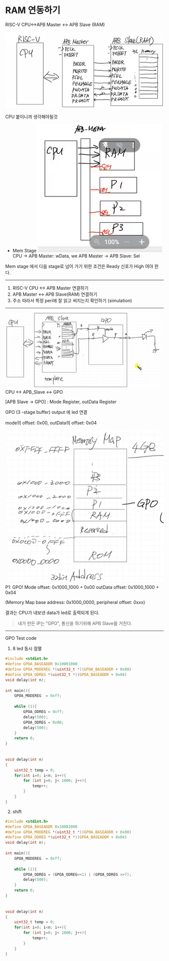 RAM 연동하기
=========================

RISC-V CPU<->APB Master <-> APB Slave (RAM)

![](schematic.png)


CPU 붙이니까 생각해야될것
- Mem Stage
![](image.png)
CPU -> APB Master: wData, we
APB Master -> APB Slave: Sel

Mem stage 에서 다음 stage로 넘어 가기 위한 조건은 Ready 신호가 High 여야 한다.


---

1. RISC-V CPU <-> APB Master 연결하기
2. APB Master <-> APB Slave(RAM) 연결하기
3. 주소 따라서 특정 peri에 잘 읽고 써지는지 확인하기 (simulation)

---
![](img.png)
CPU <-> APB_Slave <-> GPO

[APB Slave -> GPO] : Mode Register, outData Register

GPO (3 -stage buffer) output 에 led 연결

mode의 offset: 0x00,
outData의 offset: 0x04

![](img2.png)
P1: GPO!
Mode offset: 0x1000_1000 + 0x00
outData offset: 0x1000_1000 + 0x04

(Memory Map base address: 0x1000_0000, peripheral offset: 0xxx)

결과는 CPU가 내보낸 data가 led로 출력되게 된다.

> 내가 만든 IP는 "GPO", 통신을 하기위해 APB Slave를 거친다.


---
GPO Test code 
1. 8 led 동시 점멸
```c
#include <stdint.h>
#define GPOA_BASEADDR 0x10001000
#define GPOA_MODEREG *(uint32_t *)(GPOA_BASEADDR + 0x00)
#define GPOA_ODREG *(uint32_t *)(GPOA_BASEADDR + 0x04)
void delay(int n);

int main(){
    GPOA_MODEREG  = 0xff;

    while (1){
        GPOA_ODREG = 0xff;
        delay(500);
        GPOA_ODREG = 0x00;
        delay(500);
    }
    return 0;
}


void delay(int n)
{
    uint32_t temp = 0;
    for(int i=0; i<n; i++){
        for (int j=0; j< 1000; j++){
            temp++;
        }
    }
}
```

2. shift
```c
#include <stdint.h>
#define GPOA_BASEADDR 0x10001000
#define GPOA_MODEREG *(uint32_t *)(GPOA_BASEADDR + 0x00)
#define GPOA_ODREG *(uint32_t *)(GPOA_BASEADDR + 0x04)
void delay(int n);

int main(){
    GPOA_MODEREG  = 0xff;

    while (1){
        GPOA_ODREG = (GPOA_ODREG<<1) | (GPOA_ODREG >>7);
        delay(500);
    }
    return 0;
}


void delay(int n)
{
    uint32_t temp = 0;
    for(int i=0; i<n; i++){
        for (int j=0; j< 1000; j++){
            temp++;
        }
    }
}
```